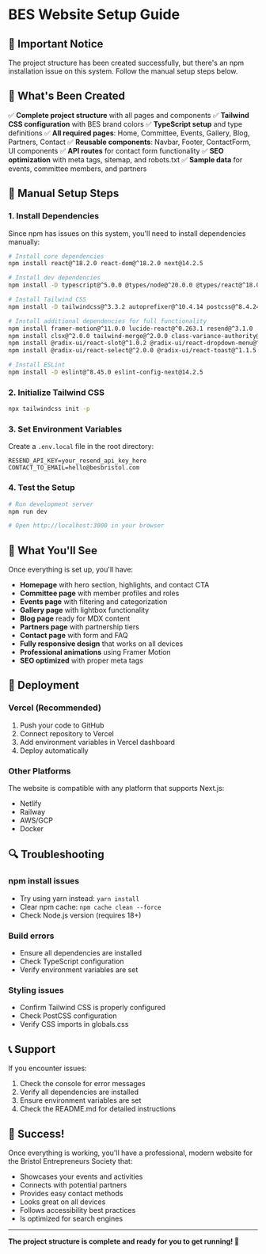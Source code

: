 # BES Website Setup Guide

## 🚨 Important Notice

The project structure has been created successfully, but there's an npm installation issue on this system. Follow the manual setup steps below.

## 📁 What's Been Created

✅ **Complete project structure** with all pages and components
✅ **Tailwind CSS configuration** with BES brand colors
✅ **TypeScript setup** and type definitions
✅ **All required pages**: Home, Committee, Events, Gallery, Blog, Partners, Contact
✅ **Reusable components**: Navbar, Footer, ContactForm, UI components
✅ **API routes** for contact form functionality
✅ **SEO optimization** with meta tags, sitemap, and robots.txt
✅ **Sample data** for events, committee members, and partners

## 🔧 Manual Setup Steps

### 1. Install Dependencies

Since npm has issues on this system, you'll need to install dependencies manually:

```bash
# Install core dependencies
npm install react@^18.2.0 react-dom@^18.2.0 next@14.2.5

# Install dev dependencies
npm install -D typescript@^5.0.0 @types/node@^20.0.0 @types/react@^18.0.0 @types/react-dom@^18.0.0

# Install Tailwind CSS
npm install -D tailwindcss@^3.3.2 autoprefixer@^10.4.14 postcss@^8.4.24

# Install additional dependencies for full functionality
npm install framer-motion@^11.0.0 lucide-react@^0.263.1 resend@^3.1.0
npm install clsx@^2.0.0 tailwind-merge@^2.0.0 class-variance-authority@^0.7.0
npm install @radix-ui/react-slot@^1.0.2 @radix-ui/react-dropdown-menu@^2.0.6
npm install @radix-ui/react-select@^2.0.0 @radix-ui/react-toast@^1.1.5

# Install ESLint
npm install -D eslint@^8.45.0 eslint-config-next@14.2.5
```

### 2. Initialize Tailwind CSS

```bash
npx tailwindcss init -p
```

### 3. Set Environment Variables

Create a `.env.local` file in the root directory:

```env
RESEND_API_KEY=your_resend_api_key_here
CONTACT_TO_EMAIL=hello@besbristol.com
```

### 4. Test the Setup

```bash
# Run development server
npm run dev

# Open http://localhost:3000 in your browser
```

## 🎯 What You'll See

Once everything is set up, you'll have:

- **Homepage** with hero section, highlights, and contact CTA
- **Committee page** with member profiles and roles
- **Events page** with filtering and categorization
- **Gallery page** with lightbox functionality
- **Blog page** ready for MDX content
- **Partners page** with partnership tiers
- **Contact page** with form and FAQ
- **Fully responsive design** that works on all devices
- **Professional animations** using Framer Motion
- **SEO optimized** with proper meta tags

## 🚀 Deployment

### Vercel (Recommended)

1. Push your code to GitHub
2. Connect repository to Vercel
3. Add environment variables in Vercel dashboard
4. Deploy automatically

### Other Platforms

The website is compatible with any platform that supports Next.js:
- Netlify
- Railway
- AWS/GCP
- Docker

## 🔍 Troubleshooting

### npm install issues
- Try using yarn instead: `yarn install`
- Clear npm cache: `npm cache clean --force`
- Check Node.js version (requires 18+)

### Build errors
- Ensure all dependencies are installed
- Check TypeScript configuration
- Verify environment variables are set

### Styling issues
- Confirm Tailwind CSS is properly configured
- Check PostCSS configuration
- Verify CSS imports in globals.css

## 📞 Support

If you encounter issues:

1. Check the console for error messages
2. Verify all dependencies are installed
3. Ensure environment variables are set
4. Check the README.md for detailed instructions

## 🎉 Success!

Once everything is working, you'll have a professional, modern website for the Bristol Entrepreneurs Society that:

- Showcases your events and activities
- Connects with potential partners
- Provides easy contact methods
- Looks great on all devices
- Follows accessibility best practices
- Is optimized for search engines

---

**The project structure is complete and ready for you to get running! 🚀** 